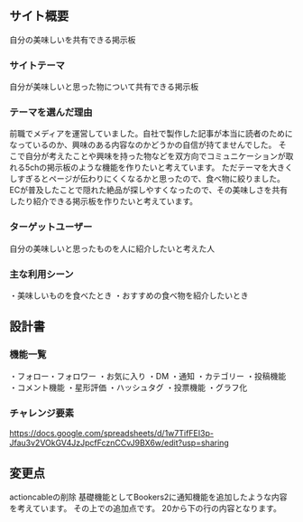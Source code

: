 ## サイト概要
自分の美味しいを共有できる掲示板

### サイトテーマ
自分が美味しいと思った物について共有できる掲示板

### テーマを選んだ理由
前職でメディアを運営していました。自社で製作した記事が本当に読者のためになっているのか、興味のある内容なのかどうかの自信が持てませんでした。
そこで自分が考えたことや興味を持った物などを双方向でコミュニケーションが取れる5chの掲示板のような機能を作りたいと考えています。
ただテーマを大きくしすぎるとページが伝わりにくくなるかと思ったので、食べ物に絞りました。
ECが普及したことで隠れた絶品が探しやすくなったので、その美味しさを共有したり紹介できる掲示板を作りたいと考えています。

### ターゲットユーザー
自分の美味しいと思ったものを人に紹介したいと考えた人

### 主な利用シーン
・美味しいものを食べたとき
・おすすめの食べ物を紹介したいとき

## 設計書

### 機能一覧
・フォロー・フォロワー
・お気に入り
・DM
・通知
・カテゴリー
・投稿機能
・コメント機能
・星形評価
・ハッシュタグ
・投票機能
・グラフ化


### チャレンジ要素
<https://docs.google.com/spreadsheets/d/1w7TifFEI3p-Jfau3v2VOkGV4JzJpcfFcznCCvJ9BX6w/edit?usp=sharing>

## 変更点
actioncableの削除
基礎機能としてBookers2に通知機能を追加したような内容を考えています。
その上での追加点です。
20から下の行の内容となります。
